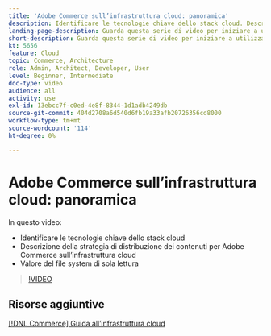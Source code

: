 ```yaml
---
title: 'Adobe Commerce sull’infrastruttura cloud: panoramica'
description: Identificare le tecnologie chiave dello stack cloud​. Descrivi la strategia di distribuzione dei contenuti per Adobe Commerce. Valore del file system di sola lettura.
landing-page-description: Guarda questa serie di video per iniziare a utilizzare l’infrastruttura cloud utilizzata per la distribuzione e la gestione di Adobe Commerce.
short-description: Guarda questa serie di video per iniziare a utilizzare l’infrastruttura cloud utilizzata per la distribuzione e la gestione di Adobe Commerce.
kt: 5656
feature: Cloud
topic: Commerce, Architecture
role: Admin, Architect, Developer, User
level: Beginner, Intermediate
doc-type: video
audience: all
activity: use
exl-id: 13ebcc7f-c0ed-4e8f-8344-1d1adb4249db
source-git-commit: 404d2708a6d540d6fb19a33afb20726356cd8000
workflow-type: tm+mt
source-wordcount: '114'
ht-degree: 0%

---
```


# Adobe Commerce sull’infrastruttura cloud: panoramica

In questo video:

- Identificare le tecnologie chiave dello stack cloud&#x200B;
- Descrizione della strategia di distribuzione dei contenuti per Adobe Commerce sull’infrastruttura cloud
- Valore del file system di sola lettura

>[!VIDEO](https://video.tv.adobe.com/v/35298?quality=12&learn=on)

## Risorse aggiuntive

[[!DNL Commerce] Guida all’infrastruttura cloud](https://experienceleague.adobe.com/docs/commerce-cloud-service/user-guide/overview.html)
